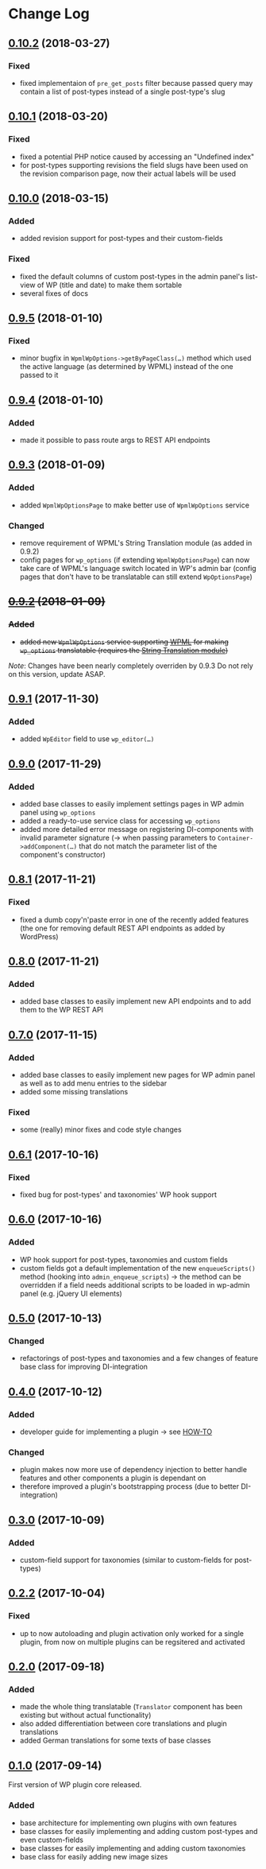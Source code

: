 # Change Log


## [0.10.2](https://github.com/Vierbeuter/wp-plugin-core/tree/0.10.2) (2018-03-27)

### Fixed
 * fixed implementaion of `pre_get_posts` filter because passed query may contain a list of post-types instead of a single post-type's slug


## [0.10.1](https://github.com/Vierbeuter/wp-plugin-core/tree/0.10.1) (2018-03-20)

### Fixed
 * fixed a potential PHP notice caused by accessing an "Undefined index"
 * for post-types supporting revisions the field slugs have been used on the revision comparison page, now their actual labels will be used


## [0.10.0](https://github.com/Vierbeuter/wp-plugin-core/tree/0.10.0) (2018-03-15)

### Added
 * added revision support for post-types and their custom-fields
 
### Fixed
 * fixed the default columns of custom post-types in the admin panel's list-view of WP (title and date) to make them sortable
 * several fixes of docs


## [0.9.5](https://github.com/Vierbeuter/wp-plugin-core/tree/0.9.5) (2018-01-10)

### Fixed
 * minor bugfix in `WpmlWpOptions->getByPageClass(…)` method which used the active language (as determined by WPML) instead of the one passed to it


## [0.9.4](https://github.com/Vierbeuter/wp-plugin-core/tree/0.9.4) (2018-01-10)

### Added
 * made it possible to pass route args to REST API endpoints


## [0.9.3](https://github.com/Vierbeuter/wp-plugin-core/tree/0.9.3) (2018-01-09)

### Added
 * added `WpmlWpOptionsPage` to make better use of `WpmlWpOptions` service

### Changed
 * remove requirement of WPML's String Translation module (as added in 0.9.2)
 * config pages for `wp_options` (if extending `WpmlWpOptionsPage`) can now take care of WPML's language switch located in WP's admin bar (config pages that don't have to be translatable can still extend `WpOptionsPage`)


## ~~[0.9.2](https://github.com/Vierbeuter/wp-plugin-core/tree/0.9.2) (2018-01-09)~~

### ~~Added~~
 * ~~added new `WpmlWpOptions` service supporting [WPML](https://wpml.org/) for making `wp_options` translatable (requires the [String Translation module](https://wpml.org/documentation/getting-started-guide/string-translation/))~~

*Note*: Changes have been nearly completely overriden by 0.9.3 Do not rely on this version, update ASAP.


## [0.9.1](https://github.com/Vierbeuter/wp-plugin-core/tree/0.9.1) (2017-11-30)

### Added
 * added `WpEditor` field to use `wp_editor(…)`


## [0.9.0](https://github.com/Vierbeuter/wp-plugin-core/tree/0.9.0) (2017-11-29)

### Added
 * added base classes to easily implement settings pages in WP admin panel using `wp_options`
 * added a ready-to-use service class for accessing `wp_options`
 * added more detailed error message on registering DI-components with invalid parameter signature (&rarr; when passing parameters to `Container->addComponent(…)` that do not match the parameter list of the component's constructor)


## [0.8.1](https://github.com/Vierbeuter/wp-plugin-core/tree/0.8.1) (2017-11-21)
### Fixed
 * fixed a dumb copy'n'paste error in one of the recently added features (the one for removing default REST API endpoints as added by WordPress)


## [0.8.0](https://github.com/Vierbeuter/wp-plugin-core/tree/0.8.0) (2017-11-21)

### Added
 * added base classes to easily implement new API endpoints and to add them to the WP REST API


## [0.7.0](https://github.com/Vierbeuter/wp-plugin-core/tree/0.7.0) (2017-11-15)

### Added
 * added base classes to easily implement new pages for WP admin panel as well as to add menu entries to the sidebar
 * added some missing translations

###  Fixed
 * some (really) minor fixes and code style changes


## [0.6.1](https://github.com/Vierbeuter/wp-plugin-core/tree/0.6.1) (2017-10-16)

### Fixed
 * fixed bug for post-types' and taxonomies' WP hook support


## [0.6.0](https://github.com/Vierbeuter/wp-plugin-core/tree/0.6.0) (2017-10-16)

### Added
 * WP hook support for post-types, taxonomies and custom fields
 * custom fields got a default implementation of the new `enqueueScripts()` method (hooking into `admin_enqueue_scripts`) &rarr; the method can be overridden if a field needs additional scripts to be loaded in wp-admin panel (e.g. jQuery UI elements)


## [0.5.0](https://github.com/Vierbeuter/wp-plugin-core/tree/0.5.0) (2017-10-13)

### Changed
 * refactorings of post-types and taxonomies and a few changes of feature base class for improving DI-integration


## [0.4.0](https://github.com/Vierbeuter/wp-plugin-core/tree/0.4.0) (2017-10-12)

### Added
 * developer guide for implementing a plugin &rarr; see [HOW-TO](./doc/HOW-TO.md)

### Changed
 * plugin makes now more use of dependency injection to better handle features and other components a plugin is dependant on
 * therefore improved a plugin's bootstrapping process (due to better DI-integration)


## [0.3.0](https://github.com/Vierbeuter/wp-plugin-core/tree/0.3.0) (2017-10-09)

### Added
 * custom-field support for taxonomies (similar to custom-fields for post-types) 


## [0.2.2](https://github.com/Vierbeuter/wp-plugin-core/tree/0.2.2) (2017-10-04)

### Fixed
 * up to now autoloading and plugin activation only worked for a single plugin, from now on multiple plugins can be regsitered and activated


## [0.2.0](https://github.com/Vierbeuter/wp-plugin-core/tree/0.2.0) (2017-09-18)

### Added
 * made the whole thing translatable (`Translator` component has been existing but without actual functionality)
 * also added differentiation between core translations and plugin translations
 * added German translations for some texts of base classes


## [0.1.0](https://github.com/Vierbeuter/wp-plugin-core/tree/0.1.0) (2017-09-14)

First version of WP plugin core released.

### Added
 * base architecture for implementing own plugins with own features
 * base classes for easily implementing and adding custom post-types and even custom-fields
 * base classes for easily implementing and adding custom taxonomies
 * base class for easily adding new image sizes
